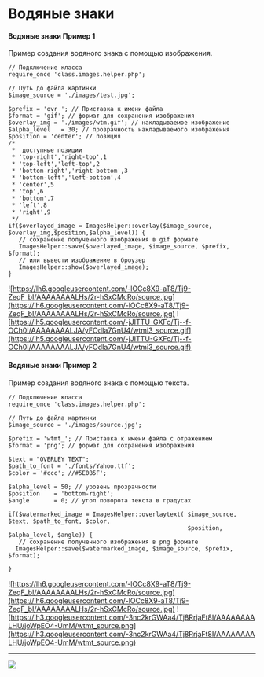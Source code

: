 
# Водяные знаки #
#### Водяные знаки Пример 1 ####
Пример создания водяного знака с помощью изображения.
```
// Подключение класса 
require_once 'class.images.helper.php'; 

// Путь до файла картинки  
$image_source = './images/test.jpg'; 

$prefix = 'ovr_'; // Приставка к имени файла 
$format = 'gif'; // формат для сохранения изображения
$overlay_img = './images/wtm.gif'; // накладываемое изображение
$alpha_level   = 30; // прозрачность накладываемого изображения
$position = 'center'; // позиция
/*
 *  доступные позиции
 * 'top-right','right-top',1
 * 'top-left','left-top',2
 * 'bottom-right','right-bottom',3
 * 'bottom-left','left-bottom',4
 * 'center',5
 * 'top',6
 * 'bottom',7
 * 'left',8
 * 'right',9
 */
if($overlayed_image = ImagesHelper::overlay($image_source, $overlay_img,$position,$alpha_level)) {
   // сохранение полученного изображения в gif формате
   ImagesHelper::save($overlayed_image, $image_source, $prefix, $format); 
   // или вывести изображение в броузер
   ImagesHelper::show($overlayed_image);   
}
```
![https://lh6.googleusercontent.com/-lOCc8X9-aT8/Tj9-ZeqF_bI/AAAAAAAALHs/2r-hSxCMcRo/source.jpg](https://lh6.googleusercontent.com/-lOCc8X9-aT8/Tj9-ZeqF_bI/AAAAAAAALHs/2r-hSxCMcRo/source.jpg)
![https://lh5.googleusercontent.com/-jJITTU-GXFo/Tj--f-OCh0I/AAAAAAAALJA/yFOdIa7GnU4/wtmi3_source.gif](https://lh5.googleusercontent.com/-jJITTU-GXFo/Tj--f-OCh0I/AAAAAAAALJA/yFOdIa7GnU4/wtmi3_source.gif)
#### Водяные знаки Пример 2 ####
Пример создания водяного знака с помощью текста.
```
// Подключение класса 
require_once 'class.images.helper.php'; 

// Путь до файла картинки  
$image_source = './images/source.jpg'; 

$prefix = 'wtmt_'; // Приставка к имени файла с отражением 
$format = 'png'; // формат для сохранения изображения

$text = "OVERLEY TEXT";
$path_to_font = './fonts/Yahoo.ttf';
$color = '#ccc'; //#5E0B5F';

$alpha_level = 50; // уровень прозрачности
$position    = 'bottom-right';
$angle       = 0; // угол поворота текста в градусах

if($watermarked_image = ImagesHelper::overlaytext( $image_source, $text, $path_to_font, $color, 
                                                   $position, $alpha_level, $angle)) {
   // сохранение полученного изображения в png формате 
  ImagesHelper::save($watermarked_image, $image_source, $prefix, $format);

}
```
![https://lh6.googleusercontent.com/-lOCc8X9-aT8/Tj9-ZeqF_bI/AAAAAAAALHs/2r-hSxCMcRo/source.jpg](https://lh6.googleusercontent.com/-lOCc8X9-aT8/Tj9-ZeqF_bI/AAAAAAAALHs/2r-hSxCMcRo/source.jpg)
![https://lh3.googleusercontent.com/-3nc2krGWAa4/Tj8RrjaFt8I/AAAAAAAALHU/joWpEO4-UmM/wtmt_source.png](https://lh3.googleusercontent.com/-3nc2krGWAa4/Tj8RrjaFt8I/AAAAAAAALHU/joWpEO4-UmM/wtmt_source.png)

---

<span>
<a href='http://www.gordejev.lv/'><img src='http://www.gordejev.lv/templates/gordejev/images/gora_88x31.png' /></a>
<br />
</span>
